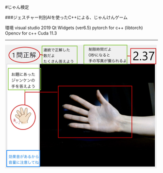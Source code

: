  #じゃん検定
 
 ###ジェスチャー判別AIを使ったC++による、じゃんけんゲーム
 
環境
visual studio 2019
Qt Widgets (ver6.5)
pytorch for c++ (libtorch)
Opencv for c++
Cuda 11.3

-----------------------------
 
<img src="./introduction.jpg" width="500px">
